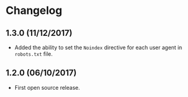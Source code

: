 # Changelog

## 1.3.0 (11/12/2017)
- Added the ability to set the `Noindex` directive for each user agent in `robots.txt` file.

## 1.2.0 (06/10/2017)
- First open source release.